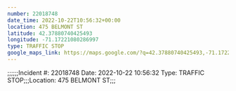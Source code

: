 ```yaml
---
number: 22018748
date_time: 2022-10-22T10:56:32+00:00
location: 475 BELMONT ST
latitude: 42.37880740425493
longitude: -71.17221080286997
type: TRAFFIC STOP
google_maps_link: https://maps.google.com/?q=42.37880740425493,-71.17221080286997
---
```


;;;;;;Incident #: 22018748  Date: 2022-10-22 10:56:32   Type: TRAFFIC STOP;;;Location: 475 BELMONT ST;;;
